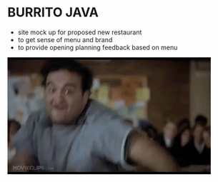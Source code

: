 # BURRITO JAVA 

- site mock up for proposed new restaurant
- to get sense of menu and brand
- to provide opening planning feedback based on menu



![burritojave](assets/buc.gif)